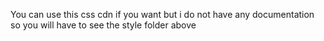 You can use this css cdn if you want but i do not have any documentation so you will have to see the style folder above

